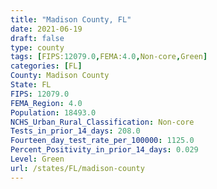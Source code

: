 ```yaml
---
title: "Madison County, FL"
date: 2021-06-19
draft: false
type: county
tags: [FIPS:12079.0,FEMA:4.0,Non-core,Green]
categories: [FL]
County: Madison County
State: FL
FIPS: 12079.0
FEMA_Region: 4.0
Population: 18493.0
NCHS_Urban_Rural_Classification: Non-core
Tests_in_prior_14_days: 208.0
Fourteen_day_test_rate_per_100000: 1125.0
Percent_Positivity_in_prior_14_days: 0.029
Level: Green
url: /states/FL/madison-county
---
```



